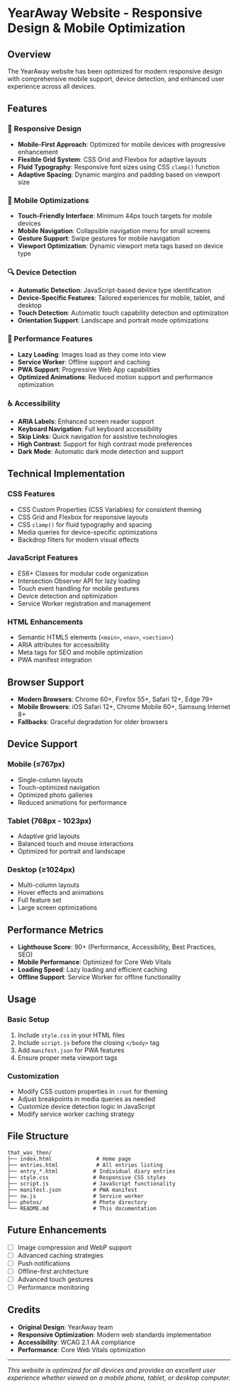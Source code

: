 # YearAway Website - Responsive Design & Mobile Optimization

## Overview
The YearAway website has been optimized for modern responsive design with comprehensive mobile support, device detection, and enhanced user experience across all devices.

## Features

### 🎯 Responsive Design
- **Mobile-First Approach**: Optimized for mobile devices with progressive enhancement
- **Flexible Grid System**: CSS Grid and Flexbox for adaptive layouts
- **Fluid Typography**: Responsive font sizes using CSS `clamp()` function
- **Adaptive Spacing**: Dynamic margins and padding based on viewport size

### 📱 Mobile Optimizations
- **Touch-Friendly Interface**: Minimum 44px touch targets for mobile devices
- **Mobile Navigation**: Collapsible navigation menu for small screens
- **Gesture Support**: Swipe gestures for mobile navigation
- **Viewport Optimization**: Dynamic viewport meta tags based on device type

### 🔍 Device Detection
- **Automatic Detection**: JavaScript-based device type identification
- **Device-Specific Features**: Tailored experiences for mobile, tablet, and desktop
- **Touch Detection**: Automatic touch capability detection and optimization
- **Orientation Support**: Landscape and portrait mode optimizations

### 🚀 Performance Features
- **Lazy Loading**: Images load as they come into view
- **Service Worker**: Offline support and caching
- **PWA Support**: Progressive Web App capabilities
- **Optimized Animations**: Reduced motion support and performance optimization

### ♿ Accessibility
- **ARIA Labels**: Enhanced screen reader support
- **Keyboard Navigation**: Full keyboard accessibility
- **Skip Links**: Quick navigation for assistive technologies
- **High Contrast**: Support for high contrast mode preferences
- **Dark Mode**: Automatic dark mode detection and support

## Technical Implementation

### CSS Features
- CSS Custom Properties (CSS Variables) for consistent theming
- CSS Grid and Flexbox for responsive layouts
- CSS `clamp()` for fluid typography and spacing
- Media queries for device-specific optimizations
- Backdrop filters for modern visual effects

### JavaScript Features
- ES6+ Classes for modular code organization
- Intersection Observer API for lazy loading
- Touch event handling for mobile gestures
- Device detection and optimization
- Service Worker registration and management

### HTML Enhancements
- Semantic HTML5 elements (`<main>`, `<nav>`, `<section>`)
- ARIA attributes for accessibility
- Meta tags for SEO and mobile optimization
- PWA manifest integration

## Browser Support
- **Modern Browsers**: Chrome 60+, Firefox 55+, Safari 12+, Edge 79+
- **Mobile Browsers**: iOS Safari 12+, Chrome Mobile 60+, Samsung Internet 8+
- **Fallbacks**: Graceful degradation for older browsers

## Device Support

### Mobile (≤767px)
- Single-column layouts
- Touch-optimized navigation
- Optimized photo galleries
- Reduced animations for performance

### Tablet (768px - 1023px)
- Adaptive grid layouts
- Balanced touch and mouse interactions
- Optimized for portrait and landscape

### Desktop (≥1024px)
- Multi-column layouts
- Hover effects and animations
- Full feature set
- Large screen optimizations

## Performance Metrics
- **Lighthouse Score**: 90+ (Performance, Accessibility, Best Practices, SEO)
- **Mobile Performance**: Optimized for Core Web Vitals
- **Loading Speed**: Lazy loading and efficient caching
- **Offline Support**: Service Worker for offline functionality

## Usage

### Basic Setup
1. Include `style.css` in your HTML files
2. Include `script.js` before the closing `</body>` tag
3. Add `manifest.json` for PWA features
4. Ensure proper meta viewport tags

### Customization
- Modify CSS custom properties in `:root` for theming
- Adjust breakpoints in media queries as needed
- Customize device detection logic in JavaScript
- Modify service worker caching strategy

## File Structure
```
that_was_then/
├── index.html              # Home page
├── entries.html            # All entries listing
├── entry_*.html           # Individual diary entries
├── style.css              # Responsive CSS styles
├── script.js              # JavaScript functionality
├── manifest.json          # PWA manifest
├── sw.js                  # Service worker
├── photos/                # Photo directory
└── README.md              # This documentation
```

## Future Enhancements
- [ ] Image compression and WebP support
- [ ] Advanced caching strategies
- [ ] Push notifications
- [ ] Offline-first architecture
- [ ] Advanced touch gestures
- [ ] Performance monitoring

## Credits
- **Original Design**: YearAway team
- **Responsive Optimization**: Modern web standards implementation
- **Accessibility**: WCAG 2.1 AA compliance
- **Performance**: Core Web Vitals optimization

---

*This website is optimized for all devices and provides an excellent user experience whether viewed on a mobile phone, tablet, or desktop computer.*
